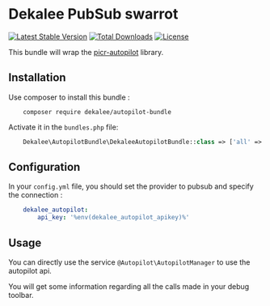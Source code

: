 Dekalee PubSub swarrot
=====================

[![Latest Stable Version](https://poser.pugx.org/dekalee/pubsub-swarrot-bundle/v/stable)](https://packagist.org/packages/dekalee/pubsub-swarrot-bundle)
[![Total Downloads](https://poser.pugx.org/dekalee/pubsub-swarrot-bundle/downloads)](https://packagist.org/packages/dekalee/pubsub-swarrot-bundle)
[![License](https://poser.pugx.org/dekalee/pubsub-swarrot-bundle/license)](https://packagist.org/packages/dekalee/pubsub-swarrot-bundle)

This bundle will wrap the [picr-autopilot](https://github.com/dekalee/php-autopilothq) library.

Installation
------------

Use composer to install this bundle :

```
    composer require dekalee/autopilot-bundle
```

Activate it in the `bundles.php` file:

```php
    Dekalee\AutopilotBundle\DekaleeAutopilotBundle::class => ['all' => true],
```

Configuration
-------------

In your `config.yml` file, you should set the provider to pubsub and specify the connection :

```yaml
    dekalee_autopilot:
        api_key: '%env(dekalee_autopilot_apikey)%'
```

Usage
-----

You can directly use the service `@Autopilot\AutopilotManager` to use the autopilot api.

You will get some information regarding all the calls  made in your debug toolbar.
